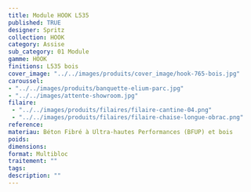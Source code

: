 ```yaml
---
title: Module HOOK L535
published: TRUE
designer: Spritz
collection: HOOK
category: Assise
sub_category: 01 Module
gamme: HOOK
finitions: L535 bois
cover_image: "../../images/produits/cover_image/hook-765-bois.jpg"
caroussel: 
- "../../images/produits/banquette-elium-parc.jpg"
- "../../images/attente-showroom.jpg"
filaire: 
 - "../../images/produits/filaires/filaire-cantine-04.png"
 - "../../images/produits/filaires/filaire-chaise-longue-obrac.png"
reference: 
materiau: Béton Fibré à Ultra-hautes Performances (BFUP) et bois
poids:
dimensions:
format: Multibloc
traitement: ""
tags: 
description: ""
---
```

